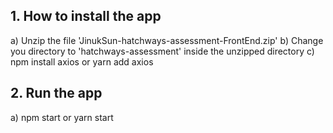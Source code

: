 <!-- 
    Title: Hatchways Assessment of Front-End
    Author: Jinuk Sun
    Date: 19/10/2018
 -->

## 1. How to install the app 
  a) Unzip the file 'JinukSun-hatchways-assessment-FrontEnd.zip' 
  b) Change you directory to 'hatchways-assessment' inside the unzipped directory 
  c) npm install axios 
      or 
     yarn add axios 
 
## 2. Run the app 
  a) npm start 
       or 
     yarn start
